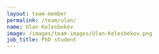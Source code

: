 ```yaml
---
layout: team-member
permalink: /team/ulan/
name: Ulan Kelesbekov
image: /images/team-images/Ulan-Kelesbekov.png
job_title: PhD student
---
```


